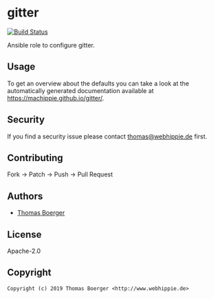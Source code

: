 # gitter

[![Build Status](https://cloud.drone.io/api/badges/machippie/gitter/status.svg)](https://cloud.drone.io/machippie/google-chrome)

Ansible role to configure gitter.

## Usage

To get an overview about the defaults you can take a look at the automatically generated documentation available at https://machippie.github.io/gitter/.

## Security

If you find a security issue please contact thomas@webhippie.de first.


## Contributing

Fork -> Patch -> Push -> Pull Request


## Authors

* [Thomas Boerger](https://github.com/tboerger)


## License

Apache-2.0


## Copyright

```
Copyright (c) 2019 Thomas Boerger <http://www.webhippie.de>
```
